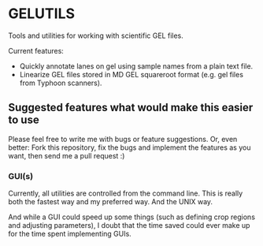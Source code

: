 
# GELUTILS

Tools and utilities for working with scientific GEL files.

Current features:
* Quickly annotate lanes on gel using sample names from a plain text file.
* Linearize GEL files stored in MD GEL squareroot format (e.g. gel files from Typhoon scanners).


## Suggested features what would make this easier to use

Please feel free to write me with bugs or feature suggestions.
Or, even better: Fork this repository, fix the bugs and
implement the features as you want, then send me a pull request :)


### GUI(s) ###
Currently, all utilities are controlled from the command line. 
This is really both the fastest way and my preferred way. And the UNIX way.

And while a GUI could speed up some things (such as defining crop regions 
and adjusting parameters), I doubt that the time saved could ever make
up for the time spent implementing GUIs.

